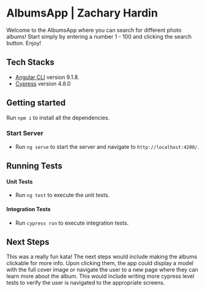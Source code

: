# AlbumsApp | Zachary Hardin

Welcome to the AlbumsApp where you can search for different photo albums! Start simply by entering a number 1 - 100 and clicking the search button. Enjoy!

## Tech Stacks
* [Angular CLI](https://github.com/angular/angular-cli) version 9.1.8.
* [Cypress](https://www.cypress.io/) version 4.8.0

## Getting started
Run `npm i` to install all the dependencies. 

### Start Server
* Run `ng serve` to start the server and navigate to  `http://localhost:4200/`.

## Running Tests

#### Unit Tests
* Run `ng test` to execute the unit tests.

#### Integration Tests
* Run `cypress run` to execute integration tests.

## Next Steps

This was a really fun kata! The next steps would include making the albums clickable for more info. Upon clicking them, the app could display a model with the full cover image or navigate the user to a new page where they can learn more about the album. This would include writing more cypress level tests to verify the user is navigated to the appropriate screens.
